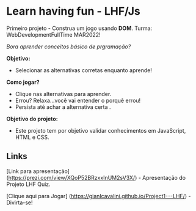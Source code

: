 

# Learn having fun - LHF/Js

Primeiro projeto - Construa um jogo usando **DOM**. 
Turma: WebDevelopmentFullTime MAR2022!

*Bora aprender conceitos básico de prgramação?*

**Objetivo:**
 - Selecionar as alternativas corretas enquanto aprende!

**Como jogar?**
- Clique nas alternativas para aprender. 
- Errou? Relaxa...você vai entender o porquê errou!
- Persista até achar a alternativa certa .

**Objetivo do projeto:**
- Este projeto tem por objetivo validar conhecimentos em JavaScript, HTML e CSS. 

## Links

[Link para apresentação] (https://prezi.com/view/XQoP52BRzxxInUM2sV3X/) - Apresentação do Projeto LHF Quiz.

[Clique aqui para Jogar] (https://gianlcavalini.github.io/Project1---LHF/) - Divirta-se!

